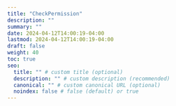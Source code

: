 ```yaml
---
title: "CheckPermission"
description: ""
summary: ""
date: 2024-04-12T14:00:19-04:00
lastmod: 2024-04-12T14:00:19-04:00
draft: false
weight: 40
toc: true
seo:
  title: "" # custom title (optional)
  description: "" # custom description (recommended)
  canonical: "" # custom canonical URL (optional)
  noindex: false # false (default) or true
---
```

